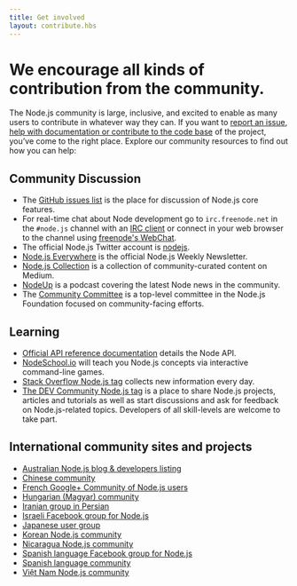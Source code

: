 ```yaml
---
title: Get involved
layout: contribute.hbs
---
```


# We encourage all kinds of contribution from the community.

The Node.js community is large, inclusive, and excited to enable as many users to contribute in whatever way they can. If you want to [report an issue](https://github.com/nodejs/node/issues), [help with documentation or contribute to the code base](/en/get-involved/contribute/) of the project, you’ve come to the right place. Explore our community resources to find out how you can help:

## Community Discussion

- The [GitHub issues list](https://github.com/nodejs/node/issues) is the place for discussion of Node.js core features.
- For real-time chat about Node development go to `irc.freenode.net` in the `#node.js` channel with an [IRC client](http://en.wikipedia.org/wiki/Comparison_of_Internet_Relay_Chat_clients) or connect in your web browser to the channel using [freenode's WebChat](http://webchat.freenode.net/?channels=node.js).
- The official Node.js Twitter account is [nodejs](https://twitter.com/nodejs).
- [Node.js Everywhere](https://newsletter.nodejs.org) is the official Node.js Weekly Newsletter.
- [Node.js Collection](https://medium.com/the-node-js-collection) is a collection of community-curated content on Medium.
- [NodeUp](http://nodeup.com) is a podcast covering the latest Node news in the community.
- The [Community Committee](https://github.com/nodejs/community-committee) is a top-level committee in the Node.js Foundation focused on community-facing efforts.


## Learning

- [Official API reference documentation](/api) details the Node API.
- [NodeSchool.io](http://nodeschool.io) will teach you Node.js concepts via interactive command-line games.
- [Stack Overflow Node.js tag](http://stackoverflow.com/questions/tagged/node.js) collects new information every day.
- [The DEV Community Node.js tag](https://dev.to/t/node) is a place to share Node.js projects, articles and tutorials as well as start discussions and ask for feedback on Node.js-related topics. Developers of all skill-levels are welcome to take part.


## International community sites and projects

- [Australian Node.js blog &amp; developers listing](http://nodejs.org.au/)
- [Chinese community](http://cnodejs.org)
- [French Google+ Community of Node.js users](https://plus.google.com/communities/113346206415381691435)
- [Hungarian (Magyar) community](http://nodehun.blogspot.com/)
- [Iranian group in Persian](http://nodejs.ir)
- [Israeli Facebook group for Node.js](https://www.facebook.com/groups/node.il/)
- [Japanese user group](http://nodejs.jp/)
- [Korean Node.js community](http://nodejs.github.io/nodejs-ko/)
- [Nicaragua Node.js community](http://nodenica.com/)
- [Spanish language Facebook group for Node.js](https://www.facebook.com/groups/node.es/)
- [Spanish language community](http://nodehispano.com)
- [Việt Nam Node.js community](http://nodejs.vn)
